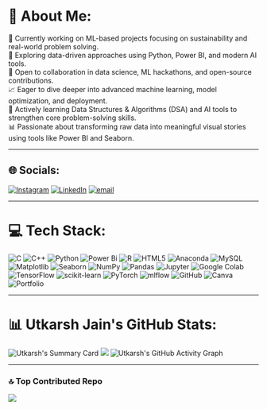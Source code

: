 # 💫 About Me: 
🔭 Currently working on ML-based projects focusing on sustainability and real-world problem solving.<br>
🧠 Exploring data-driven approaches using Python, Power BI, and modern AI tools.<br>
🤝 Open to collaboration in data science, ML hackathons, and open-source contributions.<br>
📈 Eager to dive deeper into advanced machine learning, model optimization, and deployment.<br>
🌱 Actively learning Data Structures & Algorithms (DSA) and AI tools to strengthen core problem-solving skills.<br>
📊 Passionate about transforming raw data into meaningful visual stories using tools like Power BI and Seaborn.

---

## 🌐 Socials:
[![Instagram](https://img.shields.io/badge/Instagram-%23E4405F.svg?logo=Instagram&logoColor=white)](https://instagram.com/jain.utkarsh_) 
[![LinkedIn](https://img.shields.io/badge/LinkedIn-%230077B5.svg?logo=linkedin&logoColor=white)](https://linkedin.com/in/utkarsh-jain-5605-uj) 
[![email](https://img.shields.io/badge/Email-D14836?logo=gmail&logoColor=white)](mailto:jain.utkarsh.5605@gmail.com)

---

# 💻 Tech Stack:
![C](https://img.shields.io/badge/c-%2300599C.svg?style=for-the-badge&logo=c&logoColor=white) 
![C++](https://img.shields.io/badge/c++-%2300599C.svg?style=for-the-badge&logo=c%2B%2B&logoColor=white) 
![Python](https://img.shields.io/badge/python-3670A0?style=for-the-badge&logo=python&logoColor=ffdd54) 
![Power Bi](https://img.shields.io/badge/power_bi-F2C811?style=for-the-badge&logo=powerbi&logoColor=black) 
![R](https://img.shields.io/badge/r-%23276DC3.svg?style=for-the-badge&logo=r&logoColor=white) 
![HTML5](https://img.shields.io/badge/html5-%23E34F26.svg?style=for-the-badge&logo=html5&logoColor=white) 
![Anaconda](https://img.shields.io/badge/Anaconda-%2344A833.svg?style=for-the-badge&logo=anaconda&logoColor=white) 
![MySQL](https://img.shields.io/badge/mysql-4479A1.svg?style=for-the-badge&logo=mysql&logoColor=white) 
![Matplotlib](https://img.shields.io/badge/Matplotlib-%23ffffff.svg?style=for-the-badge&logo=Matplotlib&logoColor=black) 
![Seaborn](https://img.shields.io/badge/Seaborn-%230C5A93.svg?style=for-the-badge&logo=seaborn&logoColor=white) 
![NumPy](https://img.shields.io/badge/numpy-%23013243.svg?style=for-the-badge&logo=numpy&logoColor=white) 
![Pandas](https://img.shields.io/badge/pandas-%23150458.svg?style=for-the-badge&logo=pandas&logoColor=white) 
![Jupyter](https://img.shields.io/badge/Jupyter-%23DA5B0B.svg?style=for-the-badge&logo=Jupyter&logoColor=white) 
![Google Colab](https://img.shields.io/badge/Google_Colab-%23F9AB00.svg?style=for-the-badge&logo=googlecolab&logoColor=black) 
![TensorFlow](https://img.shields.io/badge/TensorFlow-%23E6E6E6.svg?style=for-the-badge&logo=TensorFlow&logoColor=FF6F00) 
![scikit-learn](https://img.shields.io/badge/scikit--learn-%23F7931E.svg?style=for-the-badge&logo=scikit-learn&logoColor=white) 
![PyTorch](https://img.shields.io/badge/PyTorch-%23EE4C2C.svg?style=for-the-badge&logo=PyTorch&logoColor=white) 
![mlflow](https://img.shields.io/badge/mlflow-%23d9ead3.svg?style=for-the-badge&logo=numpy&logoColor=blue) 
![GitHub](https://img.shields.io/badge/github-%23121011.svg?style=for-the-badge&logo=github&logoColor=white) 
![Canva](https://img.shields.io/badge/Canva-%2300C4CC.svg?style=for-the-badge&logo=Canva&logoColor=white) 
![Portfolio](https://img.shields.io/badge/Portfolio-%23000000.svg?style=for-the-badge&logo=firefox&logoColor=#FF7139)

---

# 📊 Utkarsh Jain's GitHub Stats:
![Utkarsh's Summary Card](https://github-profile-summary-cards.vercel.app/api/cards/profile-details?username=UtkarshJain05&theme=github_dark)
![](https://nirzak-streak-stats.vercel.app/?user=UtkarshJain05&theme=highcontrast&hide_border=false)
![Utkarsh's GitHub Activity Graph](https://github-readme-activity-graph.vercel.app/graph?username=UtkarshJain05&theme=react-dark)

---

### 🔝 Top Contributed Repo
![](https://github-contributor-stats.vercel.app/api?username=UtkarshJain05&limit=5&theme=dark&combine_all_yearly_contributions=true)  
